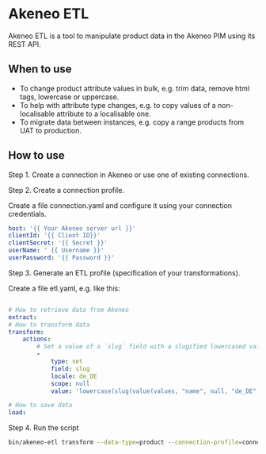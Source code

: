 # Akeneo ETL

Akeneo ETL is a tool to manipulate product data in the Akeneo PIM using its REST API.

## When to use

* To change product attribute values in bulk, e.g. trim data, remove html tags, lowercase or uppercase.
* To help with attribute type changes, e.g. to copy values of a non-localisable attribute to a localisable one.
* To migrate data between instances, e.g. copy a range products from UAT to production.  

## How to use

Step 1. Create a connection in Akeneo or use one of existing connections.


Step 2. Create a connection profile.

Create a file connection.yaml and configure it using your connection credentials.

```yaml
host: '{{ Your Akeneo server url }}'
clientId: '{{ Client ID}}'
clientSecret: '{{ Secret }}'
userName: ' {{ Username }}'
userPassword: '{{ Password }}'
```

Step 3. Generate an ETL profile (specification of your transformations).

Create a file etl.yaml, e.g. like this:

```yaml

# How to retrieve data from Akeneo
extract:
# How to transform data
transform:
    actions:
        # Set a value of a `slug` field with a slugified lowercased value of the name field from the de_DE locale 
        -
            type: set
            field: slug
            locale: de_DE
            scope: null
            value: 'lowercase(slug(value(values, "name", null, "de_DE")))'

# How to save data
load:
```

Step 4. Run the script
```bash
bin/akeneo-etl transform --data-type=product --connection-profile=connection.yaml --etl-profile=etl.yaml
```
